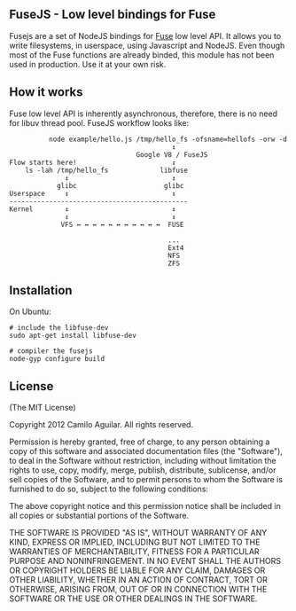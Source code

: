 ## FuseJS - Low level bindings for Fuse

Fusejs are a set of NodeJS bindings for [Fuse](http://fuse.sourceforge.net/) low level API. 
It allows you to write filesystems, in userspace, using Javascript and NodeJS. 
Even though most of the Fuse functions are already binded, this module has not 
been used in production. Use it at your own risk. 

## How it works
Fuse low level API is inherently asynchronous, therefore, there is no need for libuv thread pool. FuseJS workflow looks like:

```                          
          node example/hello.js /tmp/hello_fs -ofsname=hellofs -orw -d
                                         ↕ 
                                Google V8 / FuseJS
Flow starts here!                        ↕
	ls -lah /tmp/hello_fs             libfuse
         	  ↕                          ↕
       		glibc                      glibc
Userspace     ↕                          ↕
---------------------------------------------         
Kernel        ↕                          ↕	
			  ↕                          ↕
             VFS ↔ ↔ ↔ ↔ ↔ ↔ ↔ ↔ ↔ ↔ ↔  FUSE
             
             							...
                                        Ext4
                                        NFS
                                        ZFS
```

## Installation

On Ubuntu:

```
# include the libfuse-dev
sudo apt-get install libfuse-dev

# compiler the fusejs
node-gyp configure build
```



## License
(The MIT License)

Copyright 2012 Camilo Aguilar. All rights reserved.

Permission is hereby granted, free of charge, to any person obtaining a copy
of this software and associated documentation files (the "Software"), to
deal in the Software without restriction, including without limitation the
rights to use, copy, modify, merge, publish, distribute, sublicense, and/or
sell copies of the Software, and to permit persons to whom the Software is
furnished to do so, subject to the following conditions:

The above copyright notice and this permission notice shall be included in
all copies or substantial portions of the Software.

THE SOFTWARE IS PROVIDED "AS IS", WITHOUT WARRANTY OF ANY KIND, EXPRESS OR
IMPLIED, INCLUDING BUT NOT LIMITED TO THE WARRANTIES OF MERCHANTABILITY,
FITNESS FOR A PARTICULAR PURPOSE AND NONINFRINGEMENT. IN NO EVENT SHALL THE
AUTHORS OR COPYRIGHT HOLDERS BE LIABLE FOR ANY CLAIM, DAMAGES OR OTHER
LIABILITY, WHETHER IN AN ACTION OF CONTRACT, TORT OR OTHERWISE, ARISING
FROM, OUT OF OR IN CONNECTION WITH THE SOFTWARE OR THE USE OR OTHER DEALINGS
IN THE SOFTWARE.
